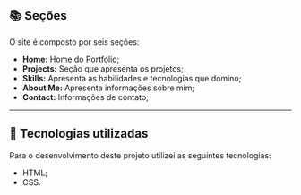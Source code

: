## 📚 Seções

O site é composto por seis seções:

- **Home:** Home do Portfolio;
- **Projects:** Seção que apresenta os projetos;
- **Skills:** Apresenta as habilidades e tecnologias que domino;
- **About Me:** Apresenta informações sobre mim;
- **Contact:** Informações de contato;

---

## 💼 Tecnologias utilizadas

Para o desenvolvimento deste projeto utilizei as seguintes tecnologias:

- HTML;
- CSS.
